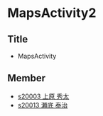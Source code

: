 # MapsActivity2
## Title
- MapsActivity

## Member
- [s20003 上原 秀太](https://github.com/s20003)
- [s20013 瀬底 泰治](https://github.com/s20013)
